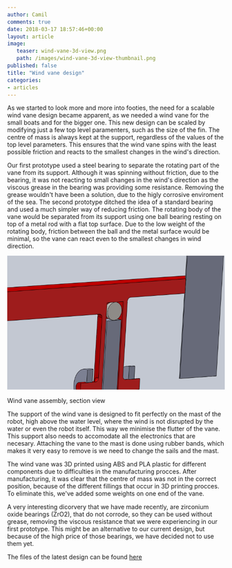 ```yaml
---
author: Camil
comments: true
date: 2018-03-17 18:57:46+00:00
layout: article
image:
   teaser: wind-vane-3d-view.png
   path: /images/wind-vane-3d-view-thumbnail.png
published: false
title: "Wind vane design"
categories:
- articles
---
```


As we started to look more and more into footies, the need for a scalable wind vane design became apparent,
as we needed a wind vane for the small boats and for the bigger one. This new design can be scaled by 
modifying just a few top level paramenters, such as the size of the fin. The centre of mass is always kept
at the support, regardless of the values of the top level parameters. This ensures that the wind vane spins
with the least possible friction and reacts to the smallest changes in the wind's direction.

Our first prototype used a steel bearing to separate the rotating part of the vane from its support. Although
it was spinning without friction, due to the bearing, it was not reacting to small changes in the wind's direction
as the viscous grease in the bearing was providing some resistance. Removing the grease wouldn't have been a 
solution, due to the higly corrosive enviroment of the sea. The second prototype ditched the idea of a standard bearing
and used a much simpler way of reducing friction. The rotating body of the vane would be separated from its support
using one ball bearing resting on top of a metal rod with a flat top surface. Due to the low weight of the rotating body,
friction between the ball and the metal surface would be minimal, so the vane can react even to the smallest
changes in wind direction.

![Wind vane assembly](/images/wind-vane.png)

Wind vane assembly, section view

The support of the wind vane is designed to fit perfectly on the mast of the robot, high above the water level,
where the wind is not disrupted by the water or even the robot itself. This way we minimise the flutter of the
vane. This support also needs to accomodate all the electronics that are necesary. Attaching the vane to the mast
is done using rubber bands, which makes it very easy to remove is we need to change the sails and the mast.

The wind vane was 3D printed using ABS and PLA plastic for different components due to difficulties in the
manufacturing procces. After manufacturing, it was clear that the centre of mass was not in the correct position,
because of the different fillings that occur in 3D printing procces. To eliminate this, we've added some weights
on one end of the vane. 

A very interesting dicorvery that we have made recently, are zirconium oxide bearings (ZrO2), that do not corrode,
so they can be used without grease, removing the viscous resistance that we were experiencing in our first prototype.
This might be an alternative to our current design, but because of the high price of those bearings, we have decided 
not to use them yet.

The files of the latest design can be found [here](https://github.com/Maritime-Robotics-Student-Society/Boat-construction/tree/master/Wind_Vane/v3)

